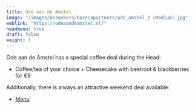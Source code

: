 ```yaml
---
title: Ode aan de Amstel
image: "/images/bezoekers/horecapartners/ode_amstel_2 (Medium).jpg"
weblink: "https://odeaandeamstel.nl/"
headmenu: true
draft: false
weight: 3
---
```


Ode aan de Amstel has a special coffee deal during the Head:   
- Coffee/tea of your choice + Cheesecake with beetroot & blackberries for €9

Additionally, there is always an attractive weekend deal available:
-   [Menu](https://odeaandeamstel.nl/en/weekend-brunch)